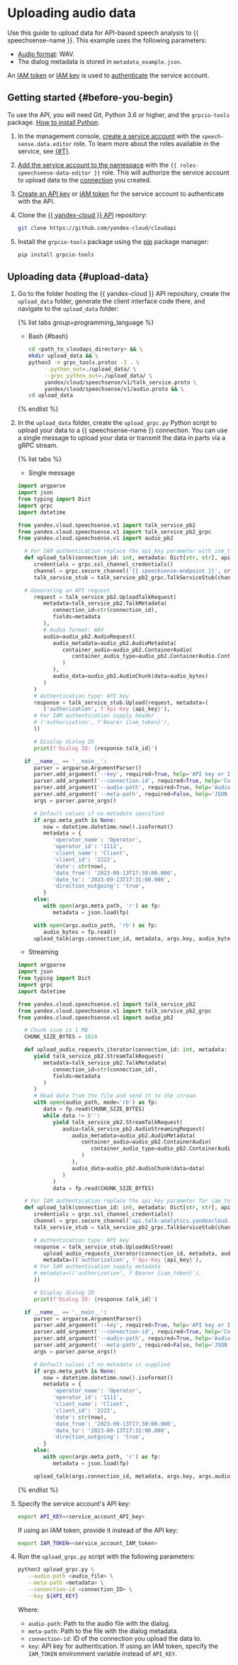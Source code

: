 # Uploading audio data

Use this guide to upload data for API-based speech analysis to {{ speechsense-name }}. This example uses the following parameters:

* [Audio format](../../concepts/formats.md): WAV.
* The dialog metadata is stored in `metadata_example.json`.

An [IAM token](../../../iam/concepts/authorization/iam-token.md) or [IAM key](../../../iam/concepts/authorization/api-key.md) is used to [authenticate](../../api-ref/authentication.md) the service account.

## Getting started {#before-you-begin}

To use the API, you will need Git, Python 3.6 or higher, and the `grpcio-tools` package. [How to install Python](https://www.python.org/downloads/).

1. In the management console, [create a service account](../../../iam/operations/sa/create.md) with the `speech-sense.data.editor` role. To learn more about the roles available in the service, see [{#T}](../../security/index.md).
1. [Add the service account to the namespace](../space/add-user-to-space.md) with the `{{ roles-speechsense-data-editor }}` role. This will authorize the service account to upload data to the [connection](../../concepts/resources-hierarchy.md#connection) you created.
1. [Create an API key](../../../iam/operations/api-key/create.md) or [IAM token](../../../iam/operations/iam-token/create-for-sa.md) for the service account to authenticate with the API.

1. Clone the [{{ yandex-cloud }} API](https://github.com/yandex-cloud/cloudapi) repository:

   ```bash
   git clone https://github.com/yandex-cloud/cloudapi
   ```

1. Install the `grpcio-tools` package using the [pip](https://pip.pypa.io/en/stable/) package manager:

   ```python
   pip install grpcio-tools
   ```

## Uploading data {#upload-data}

1. Go to the folder hosting the {{ yandex-cloud }} API repository, create the `upload_data` folder, generate the client interface code there, and navigate to the `upload_data` folder:

   {% list tabs group=programming_language %}

   - Bash {#bash}

      ```bash
      cd <path_to_cloudapi_directory> && \
      mkdir upload_data && \
      python3 -m grpc_tools.protoc -I . \
           --python_out=./upload_data/ \
           --grpc_python_out=./upload_data/ \
           yandex/cloud/speechsense/v1/talk_service.proto \
           yandex/cloud/speechsense/v1/audio.proto && \
      cd upload_data
      ```

   {% endlist %}

1. In the `upload_data` folder, create the `upload_grpc.py` Python script to upload your data to a {{ speechsense-name }} connection. You can use a single message to upload your data or transmit the data in parts via a gRPC stream.

   {% list tabs %}

   - Single message

   	```python
   	import argparse
   	import json
   	from typing import Dict
   	import grpc
   	import datetime

   	from yandex.cloud.speechsense.v1 import talk_service_pb2
   	from yandex.cloud.speechsense.v1 import talk_service_pb2_grpc
   	from yandex.cloud.speechsense.v1 import audio_pb2

      # For IAM authentication replace the api_key parameter with iam_token
      def upload_talk(connection_id: int, metadata: Dict[str, str], api_key: str, audio_bytes: bytes):
         credentials = grpc.ssl_channel_credentials()
         channel = grpc.secure_channel('{{ speechsense-endpoint }}', credentials)
         talk_service_stub = talk_service_pb2_grpc.TalkServiceStub(channel)

      # Generating an API request
         request = talk_service_pb2.UploadTalkRequest(
            metadata=talk_service_pb2.TalkMetadata(
               connection_id=str(connection_id),
               fields=metadata
            ),
            # Audio format: WAV
            audio=audio_pb2.AudioRequest(
               audio_metadata=audio_pb2.AudioMetadata(
                  container_audio=audio_pb2.ContainerAudio(
                     container_audio_type=audio_pb2.ContainerAudio.ContainerAudioType.CONTAINER_AUDIO_TYPE_WAV
                  )
               ),
               audio_data=audio_pb2.AudioChunk(data=audio_bytes)
            )
         )
         # Authentication type: API key
         response = talk_service_stub.Upload(request, metadata=(
            ('authorization', f'Api-Key {api_key}'),
         # For IAM authentication supply header
         # ('authorization', f'Bearer {iam_token}'),
         ))

         # Display dialog ID
         print(f'Dialog ID: {response.talk_id}')

      if __name__ == '__main__':
         parser = argparse.ArgumentParser()
         parser.add_argument('--key', required=True, help='API key or IAM token', type=str)
         parser.add_argument('--connection-id', required=True, help='Connection ID', type=str)
         parser.add_argument('--audio-path', required=True, help='Audio file path', type=str)
         parser.add_argument('--meta-path', required=False, help='JSON with the dialog metadata', type=str, default=None)
         args = parser.parse_args()

         # Default values if no metadata specified
         if args.meta_path is None:
            now = datetime.datetime.now().isoformat()
            metadata = {
               'operator_name': 'Operator',
               'operator_id': '1111',
               'client_name': 'Client',
               'client_id': '2222',
               'date': str(now),
               'date_from': '2023-09-13T17:30:00.000',
               'date_to': '2023-09-13T17:31:00.000',
               'direction_outgoing': 'true',
            }
         else:
            with open(args.meta_path, 'r') as fp:
               metadata = json.load(fp)

         with open(args.audio_path, 'rb') as fp:
            audio_bytes = fp.read()
         upload_talk(args.connection_id, metadata, args.key, audio_bytes)
      ```

   - Streaming

   	```python
   	import argparse
   	import json
   	from typing import Dict
   	import grpc
   	import datetime

   	from yandex.cloud.speechsense.v1 import talk_service_pb2
   	from yandex.cloud.speechsense.v1 import talk_service_pb2_grpc
   	from yandex.cloud.speechsense.v1 import audio_pb2

      # Chunk size is 1 MB
      CHUNK_SIZE_BYTES = 1024

      def upload_audio_requests_iterator(connection_id: int, metadata: Dict[str, str], audio_path: str):
         yield talk_service_pb2.StreamTalkRequest(
            metadata=talk_service_pb2.TalkMetadata(
               connection_id=str(connection_id),
               fields=metadata
            )
         )
         # Read data from the file and send it to the stream
         with open(audio_path, mode='rb') as fp:
            data = fp.read(CHUNK_SIZE_BYTES)
            while data != b'':
               yield talk_service_pb2.StreamTalkRequest(
                  audio=talk_service_pb2.AudioStreamingRequest(
                     audio_metadata=audio_pb2.AudioMetadata(
                        container_audio=audio_pb2.ContainerAudio(
                           container_audio_type=audio_pb2.ContainerAudio.ContainerAudioType.CONTAINER_AUDIO_TYPE_WAV
                        )
                     ),
                     audio_data=audio_pb2.AudioChunk(data=data)
                  )
               )
               data = fp.read(CHUNK_SIZE_BYTES)

      # For IAM authentication replace the api_key parameter for iam_token
      def upload_talk(connection_id: int, metadata: Dict[str, str], api_key: str, audio_path: str):
         credentials = grpc.ssl_channel_credentials()
         channel = grpc.secure_channel('api.talk-analytics.yandexcloud.net:443', credentials)
         talk_service_stub = talk_service_pb2_grpc.TalkServiceStub(channel)

         # Authentication type: API key
         response = talk_service_stub.UploadAsStream(
            upload_audio_requests_iterator(connection_id, metadata, audio_path),
            metadata=(('authorization', f'Api-Key {api_key}'),
         # For IAM authentication supply metadata
         # metadata=(('authorization', f'Bearer {iam_token}'),
         ))

         # Display dialog ID
         print(f'Dialog ID: {response.talk_id}')

      if __name__ == '__main__':
         parser = argparse.ArgumentParser()
         parser.add_argument('--key', required=True, help='API key or IAM token', type=str)
         parser.add_argument('--connection-id', required=True, help='Connection ID', type=str)
         parser.add_argument('--audio-path', required=True, help='Audio file path', type=str)
         parser.add_argument('--meta-path', required=False, help='JSON with the dialog metadata', type=str, default=None)
         args = parser.parse_args()

         # Default values if no metadata is supplied
         if args.meta_path is None:
            now = datetime.datetime.now().isoformat()
            metadata = {
               'operator_name': 'Operator',
               'operator_id': '1111',
               'client_name': 'Client',
               'client_id': '2222',
               'date': str(now),
               'date_from': '2023-09-13T17:30:00.000',
               'date_to': '2023-09-13T17:31:00.000',
               'direction_outgoing': 'true',
            }
         else:
            with open(args.meta_path, 'r') as fp:
               metadata = json.load(fp)

         upload_talk(args.connection_id, metadata, args.key, args.audio_path)
      ```

   {% endlist %}

1. Specify the service account's API key:

   ```bash
   export API_KEY=<service_account_API_key>
   ```

   If using an IAM token, provide it instead of the API key:

   ```bash
   export IAM_TOKEN=<service_account_IAM_token>
   ```

1. Run the `upload_grpc.py` script with the following parameters:

   ```bash
   python3 upload_grpc.py \
      --audio-path <audio_file> \
      --meta-path <metadata> \
      --connection-id <connection_ID> \
      --key ${API_KEY}
   ```

   Where:

   * `audio-path`: Path to the audio file with the dialog.
   * `meta-path`: Path to the file with the dialog metadata.
   * `connection-id`: ID of the connection you upload the data to.
   * `key`: API key for authentication. If using an IAM token, specify the `IAM_TOKEN` environment variable instead of `API_KEY`.
